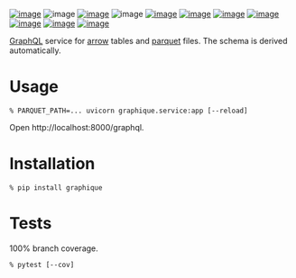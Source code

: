 [![image](https://img.shields.io/pypi/v/graphique.svg)](https://pypi.org/project/graphique/)
![image](https://img.shields.io/pypi/pyversions/graphique.svg)
[![image](https://pepy.tech/badge/graphique)](https://pepy.tech/project/graphique)
![image](https://img.shields.io/pypi/status/graphique.svg)
[![image](https://api.travis-ci.com/coady/graphique.svg)](https://travis-ci.com/coady/graphique)
[![image](https://img.shields.io/codecov/c/github/coady/graphique.svg)](https://codecov.io/github/coady/graphique)
[![image](https://readthedocs.org/projects/graphique/badge)](https://graphique.readthedocs.io)
[![image](https://requires.io/github/coady/graphique/requirements.svg)](https://requires.io/github/coady/graphique/requirements/)
[![image](https://api.codeclimate.com/v1/badges/c6d16624c2c444f531c4/maintainability)](https://codeclimate.com/github/coady/graphique/maintainability)
[![image](https://img.shields.io/badge/code%20style-black-000000.svg)](https://pypi.org/project/black/)
[![image](http://mypy-lang.org/static/mypy_badge.svg)](http://mypy-lang.org/)

[GraphQL](https://graphql.org) service for [arrow](https://arrow.apache.org) tables
and [parquet](https://parquet.apache.org) files.
The schema is derived automatically.

# Usage
```console
% PARQUET_PATH=... uvicorn graphique.service:app [--reload]
```

Open http://localhost:8000/graphql.

# Installation
```console
% pip install graphique
```

# Tests
100% branch coverage.

```console
% pytest [--cov]
```
